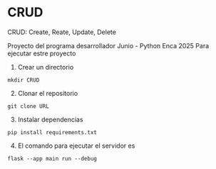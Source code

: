 # CRUD
CRUD: Create, Reate, Update, Delete

Proyecto del programa desarrollador Junio - Python Enca 2025
Para ejecutar estre proyecto 
1. Crear un directorio
```
mkdir CRUD
```
2. Clonar el repositorio
```
git clone URL
```
3. Instalar dependencias
```
pip install requirements.txt
```
4. El comando para ejecutar el servidor es
```
flask --app main run --debug
```
